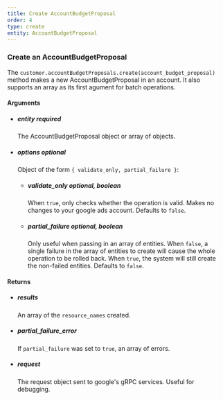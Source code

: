```yaml
---
title: Create AccountBudgetProposal 
order: 4
type: create
entity: AccountBudgetProposal 
---
```


### Create an AccountBudgetProposal 

The `customer.accountBudgetProposals.create(account_budget_proposal)` method makes a new AccountBudgetProposal in an account. It also supports an array as its first agument for batch operations.


#### Arguments

-   ##### entity _required_ 
    The AccountBudgetProposal object or array of objects.
-   ##### options _optional_
    Object of the form `{ validate_only, partial_failure }`:
    -   ##### validate_only _optional, boolean_ 
        When `true`, only checks whether the operation is valid. Makes no changes to your google ads account. Defaults to `false`.
    -   ##### partial_failure _optional, boolean_
        Only useful when passing in an array of entities. When `false`, a single failure in the array of entities to create will cause the whole operation to be rolled back. When `true`, the system will still create the non-failed entities. Defaults to `false`.


#### Returns

-   ##### results
    An array of the `resource_names` created.
-   ##### partial_failure_error
    If `partial_failure` was set to `true`, an array of errors.
-   ##### request
    The request object sent to google's gRPC services. Useful for debugging.
